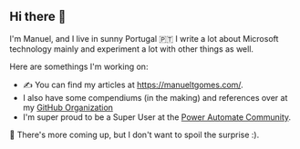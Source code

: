## Hi there 👋

I'm Manuel, and I live in sunny Portugal 🇵🇹
I write a lot about Microsoft technology mainly and experiment a lot with other things as well.

Here are somethings I'm working on:

- ✍️ You can find my articles at https://manueltgomes.com/.
- I also have some compendiums (in the making) and references over at my [GitHub Organization](https://github.com/manueltgomes)
- I'm super proud to be a Super User at the [Power Automate Community](https://powerusers.microsoft.com/t5/user/viewprofilepage/user-id/76216).

🎉 There's more coming up, but I don't want to spoil the surprise :).

